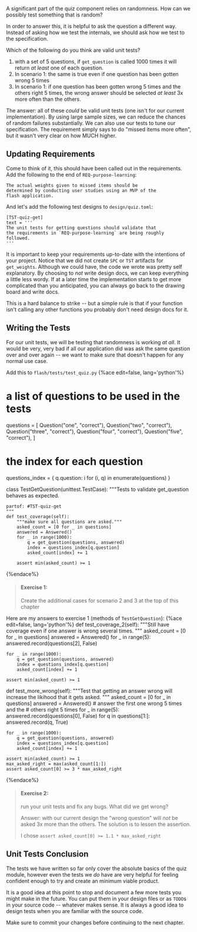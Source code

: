 A significant part of the quiz component relies on randomness. How can we
possibly test something that is random?

In order to answer this, it is helpful to ask the question a different way.
Instead of asking how we test the internals, we should ask how we test to
the specification.

Which of the following do you think are valid unit tests?
1. with a set of 5 questions, if `get_question` is called 1000 times
    it will return *at least* one of each question.
2. In scenario 1: the same is true even if one question has been gotten
    wrong 5 times
3. In scenario 1: if one question has been gotten wrong 5 times and the
    others right 5 times, the wrong answer should be selected
    *at least* 3x more often than the others.

The answer: all of these *could* be valid unit tests (one isn't for
our current implementation). By using large sample
sizes, we can reduce the chances of random failures substantially. We can also
use our tests to tune our specification. The requirement simply says to do
"missed items more often", but it wasn't very clear on how MUCH higher.

## Updating Requirements

Come to think of it, this should have been called out in the requirements.
Add the following to the end of `REQ-purpose-learning`:

```
The actual weights given to missed items should be
determined by conducting user studies using an MVP of the
flash application.
```

And let's add the following test designs to `design/quiz.toml`:

```
[TST-quiz-get]
text = '''
The unit tests for getting questions should validate that
the requirements in `REQ-purpose-learning` are being roughly
followed.
'''
```

It is important to keep your requirements up-to-date with the intentions
of your project. Notice that we did not create `SPC` or `TST` artifacts for
`get_weights`. Although we could have, the code we wrote was
pretty self explanatory. By choosing to *not* write design docs, we can keep
everything a little less wordy. If at a later time the implementation
starts to get more complicated than you anticipated, you can always go
back to the drawing board and write docs.

This is a hard balance to strike -- but a simple rule is that if your
function isn't calling any other functions you probably don't need design
docs for it.

## Writing the Tests

For our unit tests, we will be testing that randomness is working
*at all*. It would be very, very bad if all our application did was ask the
same question over and over again -- we want to make sure that doesn't happen
for any normal use case.

Add this to `flash/tests/test_quiz.py`
{%ace edit=false, lang='python'%}
# a list of questions to be used in the tests
questions = [
    Question("one", "correct"),
    Question("two", "correct"),
    Question("three", "correct"),
    Question("four", "correct"),
    Question("five", "correct"),
]

# the index for each question
questions_index = {
    q.question: i for (i, q) in
        enumerate(questions)
}

class TestGetQuestion(unittest.TestCase):
    """Tests to validate get_question behaves
    as expected.

    partof: #TST-quiz-get
    """
    def test_coverage(self):
        """make sure all questions are asked."""
        asked_count = [0 for _ in questions]
        answered = Answered()
        for _ in range(1000):
            q = get_question(questions, answered)
            index = questions_index[q.question]
            asked_count[index] += 1

        assert min(asked_count) >= 1
{%endace%}

> #### Exercise 1:
> Create the additional cases for scenario 2 and 3 at the top
> of this chapter

Here are my answers to exercise 1 (methods of `TestGetQuestion`):
{%ace edit=false, lang='python'%}
def test_coverage_2(self):
    """Still have coverage even if one answer is wrong
        several times.
    """
    asked_count = [0 for _ in questions]
    answered = Answered()
    for _ in range(5):
        answered.record(questions[2], False)

    for _ in range(1000):
        q = get_question(questions, answered)
        index = questions_index[q.question]
        asked_count[index] += 1

    assert min(asked_count) >= 1

def test_more_wrong(self):
    """Test that getting an answer wrong will increase the
        likihood that it gets asked.
    """
    asked_count = [0 for _ in questions]
    answered = Answered()
    # answer the first one wrong 5 times and the
    # others right 5 times
    for _ in range(5):
        answered.record(questions[0], False)
        for q in questions[1:]:
            answered.record(q, True)

    for _ in range(1000):
        q = get_question(questions, answered)
        index = questions_index[q.question]
        asked_count[index] += 1

    assert min(asked_count) >= 1
    max_asked_right = max(asked_count[1:])
    assert asked_count[0] >= 3 * max_asked_right
{%endace%}

> #### Exercise 2:
> run your unit tests and fix any bugs. What did we get wrong?
>
> Answer: with our current design the "wrong question" will *not* be
> asked 3x more than the others. The solution is to lessen the assertion.
>
> I chose `assert asked_count[0] >= 1.1 * max_asked_right`

## Unit Tests Conclusion
The tests we have written so far only cover the absolute basics
of the quiz module, however even the tests we *do* have are very helpful
for feeling confident enough to try and create an minimum viable
product.

It is a good idea at this point to stop and document a few more
tests you might make in the future. You can put them in your
design files or as `TODO`s in your source code -- whatever makes
sense. It is always a good idea to design tests when you are
familiar with the source code.

Make sure to commit your changes before continuing to the next
chapter.
